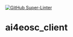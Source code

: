 [![GitHub Super-Linter](https://github.com/IISAS/ai4eosc_client/workflows/Lint%20Code%20Base/badge.svg)](https://github.com/marketplace/actions/super-linter)
# ai4eosc_client

